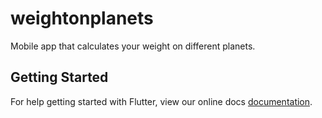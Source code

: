 # weightonplanets

Mobile app that calculates your weight on different planets.

## Getting Started

For help getting started with Flutter, view our online docs
[documentation](https://flutter.io/).
